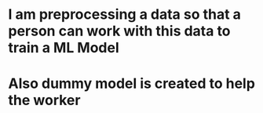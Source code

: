 # I am preprocessing a data so that a person can work with this data to train a ML Model
# Also dummy model is created to help the worker